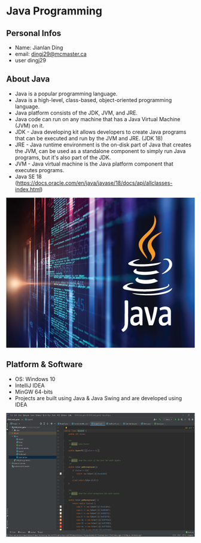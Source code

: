 # Java Programming

## Personal Infos
- Name: Jianlan Ding
- email: dingj29@mcmaster.ca
- user dingj29
## About Java
- Java is a popular programming language.
- Java is a high-level, class-based, object-oriented programming language.
- Java platform consists of the JDK, JVM, and JRE.
- Java code can run on any machine that has a Java Virtual Machine (JVM) on it.
- JDK - Java developing kit allows developers to create Java programs that can be executed and run by the JVM and JRE. (JDK 18)
- JRE - Java runtime environment is the on-disk part of Java that creates the JVM, can be used as a standalone component 
           to simply run Java programs, but it's also part of the JDK. 
- JVM - Java virtual machine is the Java platform component that executes programs.
- Java SE 18 (https://docs.oracle.com/en/java/javase/18/docs/api/allclasses-index.html)
<img src="./images/java_demo.jpg" width="600" height="400">



## Platform & Software
- OS: Windows 10
- IntelliJ IDEA
- MinGW 64-bits
- Projects are built using Java & Java Swing and are developed using IDEA
<img src="./images/demo.png" width="600" height="330">


